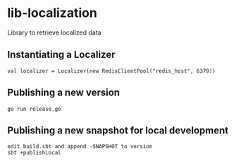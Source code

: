 # lib-localization

Library to retrieve localized data

## Instantiating a Localizer

   `val localizer = Localizer(new RedisClientPool("redis_host", 6379))`

## Publishing a new version

	go run release.go

## Publishing a new snapshot for local development

	edit build.sbt and append -SNAPSHOT to version
	sbt +publishLocal

